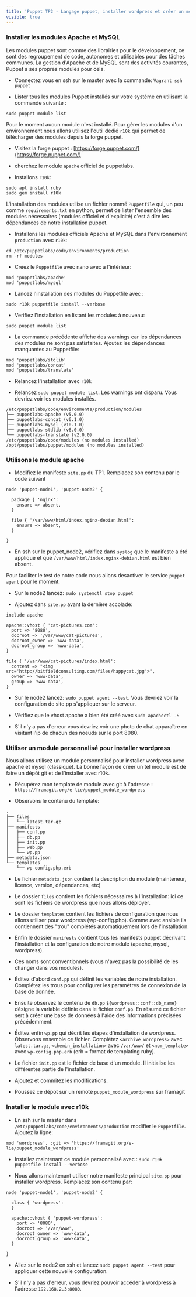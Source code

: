 ```yaml
---
title: 'Puppet TP2 - Langage puppet, installer wordpress et créer un module '
visible: true
---
```


### Installer les modules Apache et MySQL

Les modules puppet sont comme des librairies pour le développement, ce sont des regroupement de code, autonomes et utilisables pour des tâches communes. La gestion d'Apache et de MySQL sont des activités courantes, Puppet a ses propres modules pour cela.

- Connectez vous en ssh sur le master avec la commande: `Vagrant ssh puppet`

- Lister tous les modules Puppet installés sur votre système en utilisant la commande suivante :

```
sudo puppet module list
```

Pour le moment aucun module n'est installé. Pour gérer les modules d'un environnement nous allons utilisez l'outil dédié `r10k` qui permet de télécharger des modules depuis la forge puppet.

- Visitez la forge puppet : [https://forge.puppet.com/](https://forge.puppet.com/)
- cherchez le module `apache` officiel de puppetlabs.


- Installons `r10k`:

```
sudo apt install ruby
sudo gem install r10k
```

L'installation des modules utilise un fichier nommé `Puppetfile` qui, un peu comme `requirements.txt` en python, permet de lister l'ensemble des modules nécessaires (modules officiel et d'explicité) c'est à dire les dépendances de notre installation puppet.

- Installons les modules officiels Apache et MySQL dans l'environnement `production` avec `r10k`:

```
cd /etc/puppetlabs/code/environments/production
rm -rf modules
```

- Créez le `Puppetfile` avec nano avec à l'intérieur:

```
mod 'puppetlabs/apache'
mod 'puppetlabs/mysql'
```

- Lancez l'installation des modules du Puppetfile avec :

```
sudo r10k puppetfile install --verbose
```

- Verifiez l'installation en listant les modules à nouveau:

```
sudo puppet module list
```

- La commande précédente affiche des warnings car les dépendances des modules ne sont pas satisfaites. Ajoutez les dépendances manquantes au Puppetfile:

```
mod 'puppetlabs/stdlib'
mod 'puppetlabs/concat'
mod 'puppetlabs/translate'
```

- Relancez l'installation avec `r10k`

- Relancez `sudo puppet module list`. Les warnings ont disparu. Vous devriez voir les modules installés.

```
/etc/puppetlabs/code/environments/production/modules
├── puppetlabs-apache (v5.0.0)
├── puppetlabs-concat (v6.1.0)
├── puppetlabs-mysql (v10.1.0)
├── puppetlabs-stdlib (v6.0.0)
└── puppetlabs-translate (v2.0.0)
/etc/puppetlabs/code/modules (no modules installed)
/opt/puppetlabs/puppet/modules (no modules installed)
```

### Utilisons le module apache

- Modifiez le manifeste `site.pp` du TP1. Remplacez son contenu par le code suivant

```
node 'puppet-node1', 'puppet-node2' {

  package { 'nginx':
    ensure => absent,
  }

  file { '/var/www/html/index.nginx-debian.html':
    ensure => absent,
  }

}
```

- En ssh sur le puppet_node2, vérifiez dans `syslog` que le manifeste a été appliqué et que `/var/www/html/index.nginx-debian.html` est bien absent.

Pour faciliter le test de notre code nous allons desactiver le service `puppet agent` pour le moment.

- Sur le node2 lancez: `sudo systemctl stop puppet`


- Ajoutez dans `site.pp` avant la dernière accolade:

```
include apache

apache::vhost { 'cat-pictures.com':
  port => '8080',
  docroot => '/var/www/cat-pictures',
  docroot_owner => 'www-data',
  docroot_group => 'www-data',
}

file { '/var/www/cat-pictures/index.html':
  content => "<img src='http://bitfieldconsulting.com/files/happycat.jpg'>",
  owner => 'www-data',
  group => 'www-data',
}
```

- Sur le node2 lancez: `sudo puppet agent --test`. Vous devriez voir la configuration de site.pp s'appliquer sur le serveur.

- Vérifiez que le vhost apache a bien été créé avec `sudo apachectl -S`

- S'il n'y a pas d'erreur vous devriez voir une photo de chat apparaître en visitant l'ip de chacun des noeuds sur le port 8080.

### Utiliser un module personnalisé pour installer wordpress

Nous allons utilisez un module personnalisé pour installer wordpress avec apache et mysql (classique). La bonne façon de créer un tel module est de faire un dépôt git et de l'installer avec r10k.


- Récupérez mon template de module avec git à l'adresse : `https://framagit.org/e-lie/puppet_module_wordpress`

- Observons le contenu du template:

```
.
├── files
│   └── latest.tar.gz
├── manifests
│   ├── conf.pp
│   ├── db.pp
│   ├── init.pp
│   ├── web.pp
│   └── wp.pp
├── metadata.json
└── templates
    └── wp-config.php.erb
```

- Le fichier `metadata.json` contient la description du module (mainteneur, licence, version, dépendances, etc)
- Le dossier `files` contient les fichiers nécessaires à l'installation: ici ce sont les fichiers de wordpress que nous allons déployer.
- Le dossier `templates` contient les fichiers de configuration que nous allons utiliser pour wordpress (wp-config.php). Comme avec ansible ils contiennent des "trou" complétés automatiquement lors de l'installation.
- Enfin le dossier `manifests` contient tous les manifests puppet décrivant l'installation et la configuration de notre module (apache, mysql, wordpress).

- Ces noms sont conventionnels (vous n'avez pas la possibilité de les changer dans vos modules).

- Éditez d'abord `conf.pp` qui définit les variables de notre installation. Complétez les trous pour configurer les paramètres de connexion de la base de donnée.
- Ensuite observez le contenu de `db.pp` `${wordpress::conf::db_name}` désigne la variable définie dans le fichier `conf.pp`. En résumé ce fichier sert à créer une base de données à l'aide des informations précisées précédemment.
- Éditez enfin `wp.pp` qui décrit les étapes d'installation de wordpress. Observons ensemble ce fichier. Complétez `<archive_wordpress>` avec `latest.tar.gz`, `<chemin_installation>` avec `/var/www/` et `<nom_template>` avec `wp-config.php.erb` (erb = format de templating ruby).

- Le fichier `init.pp` est le fichier de base d'un module. Il initialise les différentes partie de l'installation.

- Ajoutez et commitez les modifications.
- Poussez ce dépot sur un remote `puppet_module_wordpress` sur framagit

### Installer le module avec r10k

- En ssh sur le master dans `/etc/puppetlabs/code/environments/production` modifier le `Puppetfile`. Ajoutez la ligne:

```
mod 'wordpress', :git => 'https://framagit.org/e-lie/puppet_module_wordpress'
```

- Installez maintenant ce module personnalisé avec : `sudo r10k puppetfile install --verbose`

- Nous allons maintenant utiliser notre manifeste principal `site.pp` pour installer wordpress. Remplacez son contenu par:

```
node 'puppet-node1', 'puppet-node2' {

  class { 'wordpress':
  }

  apache::vhost { 'puppet-wordpress':
    port => '8080',
    docroot => '/var/www',
    docroot_owner => 'www-data',
    docroot_group => 'www-data',
  }

}
```

- Allez sur le node2 en ssh et lancez `sudo puppet agent --test` pour appliquer cette nouvelle configuration.

- S'il n'y a pas d'erreur, vous devriez pouvoir accéder à wordpress à l'adresse `192.168.2.3:8080`.






